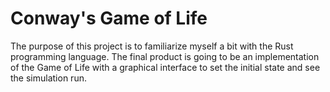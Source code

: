 # Conway's Game of Life


The purpose of this project is to familiarize myself a bit with the Rust programming language.
The final product is going to be an implementation of the Game of Life with a graphical interface to set the initial state and see the simulation run.
